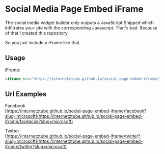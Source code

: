 # Social Media Page Embed iFrame

The social media widget builder only outputs a JavaScript Snipped which infiltrates your site with the corresponding Javascript. That's bad.
Because of that I created this repository. 

So you just include a iFrame like that.

## Usage
iFrame:
```html
<iframe src="https://internetztube.github.io/social-page-embed-iframe/facebook?slug=microsoft" style="width: 100%;, height: 100%"; border: 0;></iframe>
``` 

## Url Examples
Facebook  
[https://internetztube.github.io/social-page-embed-iframe/facebook?slug=microsoft](https://internetztube.github.io/social-page-embed-iframe/facebook?slug=microsoft)

Twitter  
[https://internetztube.github.io/social-page-embed-iframe/twitter?slug=microsoft](https://internetztube.github.io/social-page-embed-iframe/twitter?slug=microsoft)